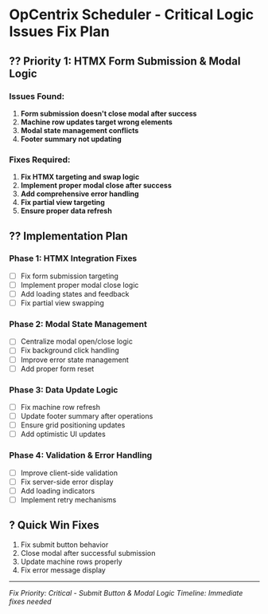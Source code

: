 # OpCentrix Scheduler - Critical Logic Issues Fix Plan

## ?? **Priority 1: HTMX Form Submission & Modal Logic**

### Issues Found:
1. **Form submission doesn't close modal after success**
2. **Machine row updates target wrong elements**
3. **Modal state management conflicts**
4. **Footer summary not updating**

### Fixes Required:
1. **Fix HTMX targeting and swap logic**
2. **Implement proper modal close after success**
3. **Add comprehensive error handling**
4. **Fix partial view targeting**
5. **Ensure proper data refresh**

## ?? **Implementation Plan**

### Phase 1: HTMX Integration Fixes
- [ ] Fix form submission targeting
- [ ] Implement proper modal close logic
- [ ] Add loading states and feedback
- [ ] Fix partial view swapping

### Phase 2: Modal State Management
- [ ] Centralize modal open/close logic
- [ ] Fix background click handling
- [ ] Improve error state management
- [ ] Add proper form reset

### Phase 3: Data Update Logic
- [ ] Fix machine row refresh
- [ ] Update footer summary after operations
- [ ] Ensure grid positioning updates
- [ ] Add optimistic UI updates

### Phase 4: Validation & Error Handling
- [ ] Improve client-side validation
- [ ] Fix server-side error display
- [ ] Add loading indicators
- [ ] Implement retry mechanisms

## ? **Quick Win Fixes**
1. Fix submit button behavior
2. Close modal after successful submission
3. Update machine rows properly
4. Fix error message display

---
*Fix Priority: Critical - Submit Button & Modal Logic*
*Timeline: Immediate fixes needed*
